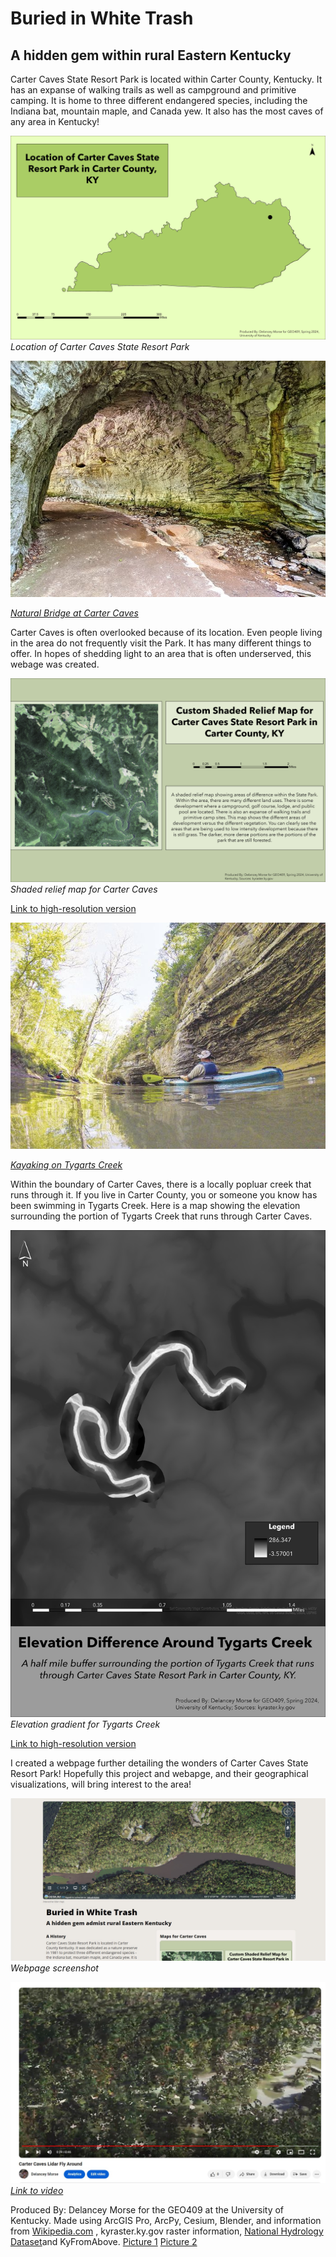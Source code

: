 # Buried in White Trash
## A hidden gem within rural Eastern Kentucky

Carter Caves State Resort Park is located within Carter County, Kentucky. It has an expanse of walking trails as well as campground and primitive camping. It is home to three different endangered species, including the Indiana bat, mountain maple, and Canada yew. It also has the most caves of any area in Kentucky! 

![Location of Carter Caves State Resort Park](location.jpg)     
*Location of Carter Caves State Resort Park*

![Carter Caves Natural Bridge](NB.jpg)

[*Natural Bridge at Carter Caves*](https://nohomejustroam.com/4-natural-bridges-in-1-day-at-carter-caves-state-resort-park-in-kentucky/)

Carter Caves is often overlooked because of its location. Even people living in the area do not frequently visit the Park. It has many different things to offer. In hopes of shedding light to an area that is often underserved, this webage was created. 

![Shaded relief map for Carter Caves](Shaded.jpg)     
*Shaded relief map for Carter Caves*

[Link to high-resolution version](Shaded.pdf)

![Kayaking on Tygarts Creek](tygarts.jpg)

[*Kayaking on Tygarts Creek*](https://www.herald-dispatch.com/features_entertainment/carter-caves-tygarts-creek-trips-among-parks-growing-adventure-offerings/article_8ae81033-3b3c-5a9e-a7d8-4d0a1de4db96.html)

Within the boundary of Carter Caves, there is a locally popluar creek that runs through it. If you live in Carter County, you or someone you know has been swimming in Tygarts Creek. Here is a map showing the elevation surrounding the portion of Tygarts Creek that runs through Carter Caves. 

![Elevation for Tygarts Creek](TCelev.jpg)     
*Elevation gradient for Tygarts Creek*

[Link to high-resolution version](TCelev.pdf)  

I created a webpage further detailing the wonders of Carter Caves State Resort Park! Hopefully this project and webapge, and their geographical visualizations, will bring interest to the area!

![Screenshot of the webpage](webpage.jpg)     
*Webpage screenshot*

![Screenshot of Youtube video](video.jpg)
[*Link to video*](https://www.youtube.com/watch?v=sCwGhlEWhLQ)

Produced By: Delancey Morse for the GEO409 at the University of Kentucky. Made using ArcGIS Pro, ArcPy, Cesium, Blender, and information from [Wikipedia.com](https://en.wikipedia.org/wiki/Carter_Caves_State_Resort_Park) , kyraster.ky.gov raster information, [National Hydrology Dataset](https://apps.nationalmap.gov/downloader/#/)and KyFromAbove. [Picture 1](https://nohomejustroam.com/4-natural-bridges-in-1-day-at-carter-caves-state-resort-park-in-kentucky/) [Picture 2](https://nohomejustroam.com/4-natural-bridges-in-1-day-at-carter-caves-state-resort-park-in-kentucky/)